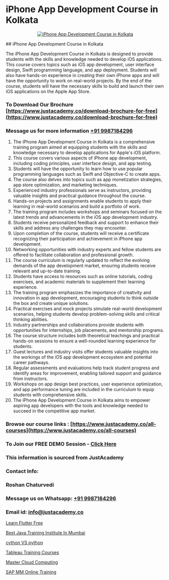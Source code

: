 # iPhone App Development Course in Kolkata

<p align="center">
  <a href="https://justacademy.co/course-detail/ios-training">
    <img src="https://justacademy.co/storage2/course_image/1676636008_course_image.webp" alt="iPhone App Development Course in Kolkata">
  </a>
</p>
## iPhone App Development Course in Kolkata

The iPhone App Development Course in Kolkata is designed to provide students with the skills and knowledge needed to develop iOS applications. This course covers topics such as iOS app development, user interface design, Swift programming language, and app deployment. Students will also have hands-on experience in creating their own iPhone apps and will have the opportunity to work on real-world projects. By the end of the course, students will have the necessary skills to build and launch their own iOS applications on the Apple App Store.
### To Download Our Brochure [https://www.justacademy.co/download-brochure-for-free](https://www.justacademy.co/download-brochure-for-free)
### Message us for more information [+91 9987184296](https://api.whatsapp.com/send?phone=919987184296)
1) The iPhone App Development Course in Kolkata is a comprehensive training program aimed at equipping students with the skills and knowledge necessary to develop applications for Apple's iOS platform.
2) This course covers various aspects of iPhone app development, including coding principles, user interface design, and app testing.
3) Students will have the opportunity to learn how to use popular programming languages such as Swift and Objective-C to create apps.
4) The course also delves into topics such as app monetization strategies, app store optimization, and marketing techniques.
5) Experienced industry professionals serve as instructors, providing valuable insights and practical guidance throughout the course.
6) Hands-on projects and assignments enable students to apply their learning in real-world scenarios and build a portfolio of work.
7) The training program includes workshops and seminars focused on the latest trends and advancements in the iOS app development industry.
8) Students receive personalized feedback and support to enhance their skills and address any challenges they may encounter.
9) Upon completion of the course, students will receive a certificate recognizing their participation and achievement in iPhone app development.
10) Networking opportunities with industry experts and fellow students are offered to facilitate collaboration and professional growth.
11) The course curriculum is regularly updated to reflect the evolving demands of the app development market, ensuring students receive relevant and up-to-date training.
12) Students have access to resources such as online tutorials, coding exercises, and academic materials to supplement their learning experience.
13) The training program emphasizes the importance of creativity and innovation in app development, encouraging students to think outside the box and create unique solutions.
14) Practical exercises and mock projects simulate real-world development scenarios, helping students develop problem-solving skills and critical thinking abilities.
15) Industry partnerships and collaborations provide students with opportunities for internships, job placements, and mentorship programs.
16) The course structure includes both theoretical teachings and practical hands-on sessions to ensure a well-rounded learning experience for students.
17) Guest lectures and industry visits offer students valuable insights into the workings of the iOS app development ecosystem and potential career pathways.
18) Regular assessments and evaluations help track student progress and identify areas for improvement, enabling tailored support and guidance from instructors.
19) Workshops on app design best practices, user experience optimization, and app performance tuning are included in the curriculum to equip students with comprehensive skills.
20) The iPhone App Development Course in Kolkata aims to empower aspiring app developers with the tools and knowledge needed to succeed in the competitive app market.

### Browse our course links : [https://www.justacademy.co/all-courses](https://www.justacademy.co/all-courses) 
### To Join our FREE DEMO Session - [Click Here](https://www.justacademy.co/register-for-course-demo)


### This information is sourced from JustAcademy
### Contact Info:
### Roshan Chaturvedi
### Message us on Whatsapp: [+91 9987184296](https://api.whatsapp.com/send?phone=919987184296)
### Email id: [info@justacademy.co](mailto:info@justacademy.co)
                
[Learn Flutter Free](https://www.linkedin.com/pulse/learn-flutter-free-software-training-sunnyvale-mvlmc/)

[Best Java Training Institute In Mumbai](https://www.linkedin.com/pulse/best-java-training-institute-mumbai-justacademy-sunnyvale-84dne?trackingId=fnnTgZd%2Ffxo8zO%2BVtFgRLA%3D%3D&lipi=urn%3Ali%3Apage%3Ad_flagship3_company_admin%3B84%2Br3TF5Sai5zePv40hxgg%3D%3D)

[cython VS python](https://medium.com/@kumarishimmi99/cython-vs-python-2cca6f30b7df)

[Tableau Training Courses](https://medium.com/@ranepooja/tableau-training-courses-8f8932d19965)

[Master Cloud Computing](https://justacademyin.github.io/justacademy/master-cloud-computing)

[SAP MM Online Training](https://justacademyin.github.io/Articles/SAP-MM-Online-Training)


